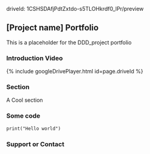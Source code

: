 driveId: 1CSHSDAfjPdtZxtdo-s5TLOHkrdf0_lPr/preview
## [Project name] Portfolio

This is a placeholder for the DDD_project portfolio

### Introduction Video
{% include googleDrivePlayer.html id=page.driveId %}

### Section

A Cool section

### Some code

 ```markdown
print("Hello world")
```

### Support or Contact


